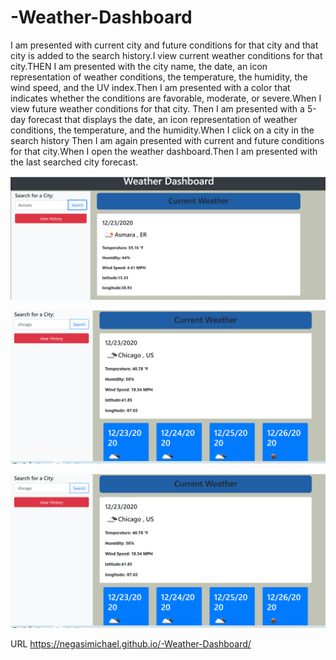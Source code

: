 # -Weather-Dashboard
I am presented with current city and future conditions for that city and that city is added to the search history.I view current weather conditions for that city.THEN I am presented with the city name, the date, an icon representation of weather conditions, the temperature, the humidity, the wind speed, and the UV index.Then I am presented with a color that indicates whether the conditions are favorable, moderate, or severe.When I view future weather conditions for that city.
Then I am presented with a 5-day forecast that displays the date, an icon representation of weather conditions, the temperature, and the humidity.When I click on a city in the search history
Then I am again presented with current and future conditions for that city.When I open the weather dashboard.Then I am presented with the last searched city forecast.


![Weather-Dashboard](/Assets/image/screenshot1.png)

![Weather-Dashboard](/Assets/image/screenshot2.png)

![Weather-Dashboard](/Assets/image/screenshot2.png)

URL https://negasimichael.github.io/-Weather-Dashboard/